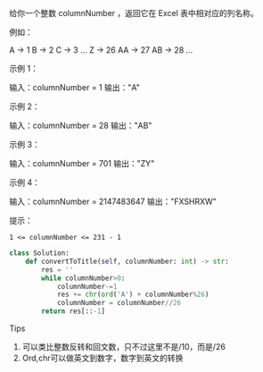 给你一个整数 columnNumber ，返回它在 Excel 表中相对应的列名称。

例如：

A -> 1
B -> 2
C -> 3
...
Z -> 26
AA -> 27
AB -> 28 
...

 

示例 1：

输入：columnNumber = 1
输出："A"

示例 2：

输入：columnNumber = 28
输出："AB"

示例 3：

输入：columnNumber = 701
输出："ZY"

示例 4：

输入：columnNumber = 2147483647
输出："FXSHRXW"

 

提示：

    1 <= columnNumber <= 231 - 1



```python
class Solution:
    def convertToTitle(self, columnNumber: int) -> str:
        res = ''
        while columnNumber>0:
            columnNumber-=1
            res += chr(ord('A') + columnNumber%26) 
            columnNumber = columnNumber//26
        return res[::-1]
```



Tips

1. 可以类比整数反转和回文数，只不过这里不是/10，而是/26
2. Ord,chr可以做英文到数字，数字到英文的转换